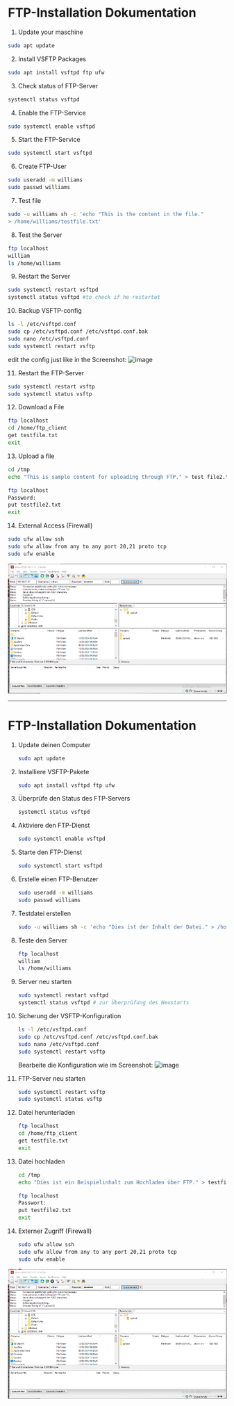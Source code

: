 # FTP-Installation Dokumentation

1. Update your maschine
```bash
sudo apt update
```
2. Install VSFTP Packages
```bash
sudo apt install vsftpd ftp ufw
```
3. Check status of FTP-Server
```bash
systemctl status vsftpd
```
4. Enable the FTP-Service
```bash
sudo systemctl enable vsftpd
```
5. Start the FTP-Service
```bash
sudo systemctl start vsftpd
```
6. Create FTP-User
```bash
sudo useradd -m williams
sudo passwd williams
```
7. Test file
```bash
sudo -u williams sh -c 'echo "This is the content in the file."
> /home/williams/testfile.txt'
```
8. Test the Server
```bash
ftp localhost
william
ls /home/williams
```
9. Restart the Server
```bash
sudo systemctl restart vsftpd
systemctl status vsftpd #to check if he restartet
```
10. Backup VSFTP-config 
```bash
ls -l /etc/vsftpd.conf
sudo cp /etc/vsftpd.conf /etc/vsftpd.conf.bak
sudo nano /etc/vsftpd.conf
sudo systemctl restart vsftp
```
edit the config just like in the Screenshot: 
![image](https://github.com/Dante1197/m158/assets/111874433/c121d9ff-62d9-40b0-96cd-21f35cd40bb6)

11. Restart the FTP-Server
```bash
sudo systemctl restart vsftp
sudo systemctl status vsftp
```

12. Download a File
```bash
ftp localhost
cd /home/ftp_client
get testfile.txt
exit
```

13. Upload a file
```bash
cd /tmp
echo "This is sample content for uploading through FTP." > test file2.txt
```
```bash
ftp localhost 
Password:
put testfile2.txt
exit
```

14. External Access (Firewall)
```bash
sudo ufw allow ssh
sudo ufw allow from any to any port 20,21 proto tcp
sudo ufw enable
```
![](Images/image-1.png)

---


# FTP-Installation Dokumentation

1. Update deinen Computer
   ```bash
   sudo apt update
   ```

2. Installiere VSFTP-Pakete
   ```bash
   sudo apt install vsftpd ftp ufw
   ```

3. Überprüfe den Status des FTP-Servers
   ```bash
   systemctl status vsftpd
   ```

4. Aktiviere den FTP-Dienst
   ```bash
   sudo systemctl enable vsftpd
   ```

5. Starte den FTP-Dienst
   ```bash
   sudo systemctl start vsftpd
   ```

6. Erstelle einen FTP-Benutzer
   ```bash
   sudo useradd -m williams
   sudo passwd williams
   ```

7. Testdatei erstellen
   ```bash
   sudo -u williams sh -c 'echo "Dies ist der Inhalt der Datei." > /home/williams/testfile.txt'
   ```

8. Teste den Server
   ```bash
   ftp localhost
   william
   ls /home/williams
   ```

9. Server neu starten
   ```bash
   sudo systemctl restart vsftpd
   systemctl status vsftpd # zur Überprüfung des Neustarts
   ```

10. Sicherung der VSFTP-Konfiguration
    ```bash
    ls -l /etc/vsftpd.conf
    sudo cp /etc/vsftpd.conf /etc/vsftpd.conf.bak
    sudo nano /etc/vsftpd.conf
    sudo systemctl restart vsftp
    ```
    Bearbeite die Konfiguration wie im Screenshot:
    ![image](https://github.com/Dante1197/m158/assets/111874433/c121d9ff-62d9-40b0-96cd-21f35cd40bb6)

11. FTP-Server neu starten
    ```bash
    sudo systemctl restart vsftp
    sudo systemctl status vsftp
    ```

12. Datei herunterladen
    ```bash
    ftp localhost
    cd /home/ftp_client
    get testfile.txt
    exit
    ```

13. Datei hochladen
    ```bash
    cd /tmp
    echo "Dies ist ein Beispielinhalt zum Hochladen über FTP." > testfile2.txt
    ```
    ```bash
    ftp localhost 
    Passwort:
    put testfile2.txt
    exit
    ```

14. Externer Zugriff (Firewall)
    ```bash
    sudo ufw allow ssh
    sudo ufw allow from any to any port 20,21 proto tcp
    sudo ufw enable
    ```

![](Images/image-1.png)